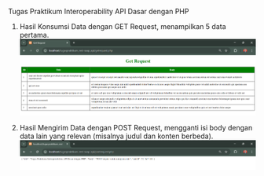 Tugas Praktikum Interoperability API Dasar dengan PHP

1. Hasil Konsumsi Data dengan GET Request, menampilkan 5 data pertama.
   ![Screeshot tugaspraktikum_rest-soap_api](images/1_get.png)

2. Hasil Mengirim Data dengan POST Request, mengganti isi body dengan data lain yang relevan (misalnya judul dan konten berbeda).
   ![Screeshot tugaspraktikum_rest-soap_api](images/2_post.png)
